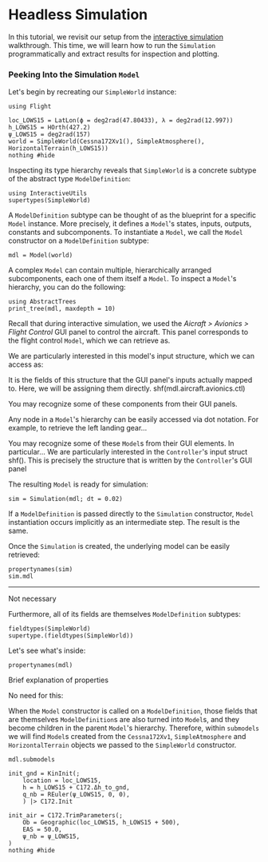 # Headless Simulation

In this tutorial, we revisit our setup from the [interactive simulation](@ref "Interactive
Simulation") walkthrough. This time, we will learn how to run the `Simulation` programmatically and
extract results for inspection and plotting.

### Peeking Into the Simulation `Model`

Let's begin by recreating our `SimpleWorld` instance:
```@example tutorial02
using Flight

loc_LOWS15 = LatLon(ϕ = deg2rad(47.80433), λ = deg2rad(12.997))
h_LOWS15 = HOrth(427.2)
ψ_LOWS15 = deg2rad(157)
world = SimpleWorld(Cessna172Xv1(), SimpleAtmosphere(), HorizontalTerrain(h_LOWS15))
nothing #hide
```

Inspecting its type hierarchy reveals that `SimpleWorld` is a concrete subtype of the abstract type
`ModelDefinition`:
```@repl tutorial02
using InteractiveUtils
supertypes(SimpleWorld)
```

A `ModelDefinition` subtype can be thought of as the blueprint for a specific `Model` instance. More
precisely, it defines a `Model`'s states, inputs, outputs, constants and subcomponents. To
instantiate a `Model`, we call the `Model` constructor on a `ModelDefinition` subtype:
```@repl tutorial02
mdl = Model(world)
```

A complex `Model` can contain multiple, hierarchically arranged subcomponents, each one of them
itself a `Model`. To inspect a `Model`'s hierarchy, you can do the following:
```@repl tutorial02
using AbstractTrees
print_tree(mdl, maxdepth = 10)
```

Recall that during interactive simulation, we used the *Aicraft > Avionics > Flight Control* GUI
panel to control the aircraft. This panel corresponds to the flight control `Model`, which we can
retrieve as.

We are particularly
interested in this model's input structure, which we can access as:

It is the fields of this structure that the GUI panel's inputs actually mapped to. Here, we will be
assigning them directly.
shf(mdl.aircraft.avionics.ctl)

You may recognize some of these components from their GUI panels.

Any node in a `Model`'s hierarchy can be easily accessed via dot notation. For example, to retrieve
the left landing gear...

You may recognize some of these `Model`s from their GUI elements. In particular...
We are particularly interested in the `Controller`'s input struct
shf(). This is precisely the structure that is written by the `Controller`'s GUI panel

The resulting `Model` is ready for simulation:
```@repl tutorial02
sim = Simulation(mdl; dt = 0.02)
```

If a `ModelDefinition` is passed directly to the `Simulation` constructor, `Model` instantiation
occurs implicitly as an intermediate step. The result is the same.

Once the `Simulation` is created, the underlying model can be easily retrieved:
```@repl tutorial02
propertynames(sim)
sim.mdl
```

---
Not necessary


Furthermore, all of its fields are themselves `ModelDefinition` subtypes:
```@repl tutorial02
fieldtypes(SimpleWorld)
supertype.(fieldtypes(SimpleWorld))
```

Let's see what's inside:
```@repl tutorial02
propertynames(mdl)
```

Brief explanation of properties

No need for this:

When the `Model` constructor is called on a `ModelDefinition`, those fields that are themselves
`ModelDefinition`s are also turned into `Model`s, and they become children in the parent `Model`'s
hierarchy. Therefore, within `submodels` we will find `Model`s created from the `Cessna172Xv1`,
`SimpleAtmosphere` and `HorizontalTerrain` objects we passed to the `SimpleWorld` constructor.
```@repl tutorial02
mdl.submodels
```

```@example tutorial02
init_gnd = KinInit(;
    location = loc_LOWS15,
    h = h_LOWS15 + C172.Δh_to_gnd,
    q_nb = REuler(ψ_LOWS15, 0, 0),
    ) |> C172.Init

init_air = C172.TrimParameters(;
    Ob = Geographic(loc_LOWS15, h_LOWS15 + 500),
    EAS = 50.0,
    ψ_nb = ψ_LOWS15,
)
nothing #hide
```